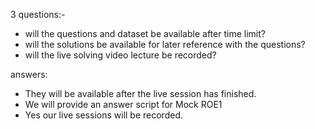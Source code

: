 3 questions:-

* will the questions and dataset be available after time limit?
* will the solutions be available for later reference with the questions?
* will the live solving video lecture be recorded?


answers: 

- They will be available after the live session has finished.
- We will provide an answer script for Mock ROE1
- Yes our live sessions will be recorded.
